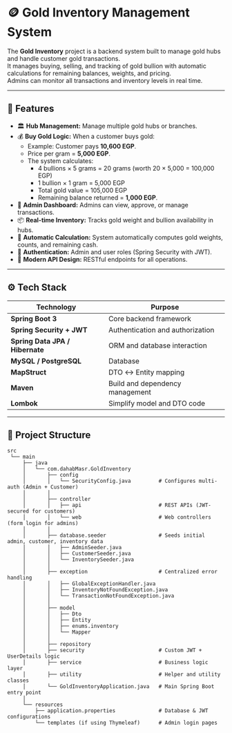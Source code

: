 # 🪙 Gold Inventory Management System

The **Gold Inventory** project is a backend system built to manage gold hubs and handle customer gold transactions.  
It manages buying, selling, and tracking of gold bullion with automatic calculations for remaining balances, weights, and pricing.  
Admins can monitor all transactions and inventory levels in real time.

---

## 🚀 Features

- 🏛 **Hub Management:** Manage multiple gold hubs or branches.
- 💰 **Buy Gold Logic:** When a customer buys gold:
  - Example: Customer pays **10,600 EGP**.
  - Price per gram = **5,000 EGP**.
  - The system calculates:
    - 4 bullions × 5 grams = 20 grams (worth 20 × 5,000 = 100,000 EGP)
    - 1 bullion × 1 gram = 5,000 EGP
    - Total gold value = 105,000 EGP
    - Remaining balance returned = **1,000 EGP**.
- 🧾 **Admin Dashboard:** Admins can view, approve, or manage transactions.
- 📦 **Real-time Inventory:** Tracks gold weight and bullion availability in hubs.
- 🧠 **Automatic Calculation:** System automatically computes gold weights, counts, and remaining cash.
- 🔐 **Authentication:** Admin and user roles (Spring Security with JWT).
- 🧰 **Modern API Design:** RESTful endpoints for all operations.

---

## ⚙️ Tech Stack

| Technology | Purpose |
|-------------|----------|
| **Spring Boot 3** | Core backend framework |
| **Spring Security + JWT** | Authentication and authorization |
| **Spring Data JPA / Hibernate** | ORM and database interaction |
| **MySQL / PostgreSQL** | Database |
| **MapStruct** | DTO ↔ Entity mapping |
| **Maven** | Build and dependency management |
| **Lombok** | Simplify model and DTO code |

---

## 🧱 Project Structure
```text
src
 └── main
     ├── java
     │   └── com.dahabMasr.GoldInventory
     │       ├── config
     │       │   └── SecurityConfig.java         # Configures multi-auth (Admin + Customer)
     │       │
     │       ├── controller
     │       │   ├── api                         # REST APIs (JWT-secured for customers)
     │       │   └── web                         # Web controllers (form login for admins)
     │       │
     │       ├── database.seeder                 # Seeds initial admin, customer, inventory data
     │       │   ├── AdminSeeder.java
     │       │   ├── CustomerSeeder.java
     │       │   └── InventorySeeder.java
     │       │
     │       ├── exception                       # Centralized error handling
     │       │   ├── GlobalExceptionHandler.java
     │       │   ├── InventoryNotFoundException.java
     │       │   └── TransactionNotFoundException.java
     │       │
     │       ├── model
     │       │   ├── Dto
     │       │   ├── Entity
     │       │   ├── enums.inventory
     │       │   └── Mapper
     │       │
     │       ├── repository
     │       ├── security                        # Custom JWT + UserDetails logic
     │       ├── service                         # Business logic layer
     │       ├── utility                         # Helper and utility classes
     │       └── GoldInventoryApplication.java   # Main Spring Boot entry point
     │
     └── resources
         ├── application.properties              # Database & JWT configurations
         └── templates (if using Thymeleaf)      # Admin login pages


